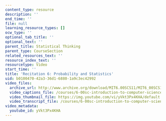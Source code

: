 ```yaml
---
content_type: resource
description: ''
end_time: ''
file: null
learning_resource_types: []
ocw_type: ''
optional_tab_title: ''
optional_text: ''
parent_title: Statistical Thinking
parent_type: CourseSection
related_resources_text: ''
resource_index_text: ''
resourcetype: Video
start_time: ''
title: 'Recitation 6: Probability and Statistics'
uid: b0100470-42a3-36d1-6880-1a9c3ec42992
video_files:
  archive_url: http://www.archive.org/download/MIT6.00SCS11/MIT6_00SCS11_rec06_300k.mp4
  video_captions_file: /courses/6-00sc-introduction-to-computer-science-and-programming-spring-2011/3f1f0973f4a25c84a6df21b6da76a69c_yVkt3Px4KHA.vtt
  video_thumbnail_file: https://img.youtube.com/vi/yVkt3Px4KHA/default.jpg
  video_transcript_file: /courses/6-00sc-introduction-to-computer-science-and-programming-spring-2011/285a6c918fec2c4195d5b44910717892_yVkt3Px4KHA.pdf
video_metadata:
  youtube_id: yVkt3Px4KHA
---
```

